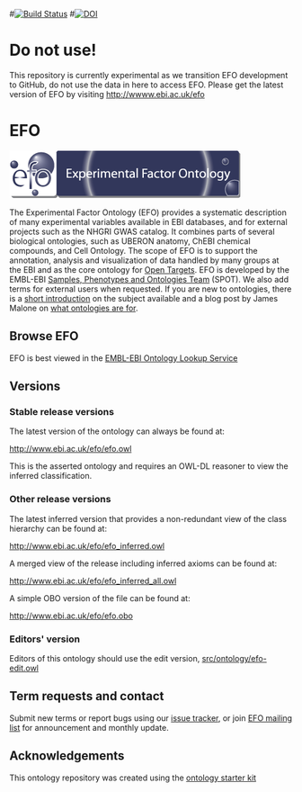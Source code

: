 #[![Build Status](https://travis-ci.org/EBISPOT/efo.svg?branch=master)](https://travis-ci.org/EBISPOT/efo)
#[![DOI](https://zenodo.org/badge/13996/EBISPOT/efo.svg)](https://zenodo.org/badge/latestdoi/13996/EBISPOT/efo)

# Do not use!

This repository is currently experimental as we transition EFO development to GitHub, do not use the data in here to access EFO. Please get the latest version of EFO by visiting http://wwww.ebi.ac.uk/efo

# EFO

![alt text](efo.gif?raw=true)

The Experimental Factor Ontology (EFO) provides a systematic description of many experimental variables available in EBI databases, and for external projects such as the NHGRI GWAS catalog. 
It combines parts of several biological ontologies, such as UBERON anatomy, ChEBI chemical compounds, and Cell Ontology. The scope of EFO is to support the annotation, analysis and visualization of data handled by many groups at the EBI and as the core ontology for [Open Targets](http://www.opentargets.org/). 
EFO is developed by the EMBL-EBI [Samples, Phenotypes and Ontologies Team](http://www.ebi.ac.uk/about/spot-team) (SPOT). We also add terms for external users when requested. If you are new to ontologies, there is a [short introduction](http://ontogenesis.knowledgeblog.org/66) on the subject available and a blog post by James Malone on [what ontologies are for](http://drjamesmalone.blogspot.co.uk/2012/06/common-ontology-questions-1-what-is-it.html).

## Browse EFO

EFO is best viewed in the [EMBL-EBI Ontology Lookup Service](http://www.ebi.ac.uk/ols/ontologies/efo)

## Versions

### Stable release versions

The latest version of the ontology can always be found at:

http://www.ebi.ac.uk/efo/efo.owl

This is the asserted ontology and requires an OWL-DL reasoner to view the inferred classification. 

### Other release versions 

The latest inferred version that provides a non-redundant view of the class hierarchy can be found at:

http://www.ebi.ac.uk/efo/efo_inferred.owl

A merged view of the release including inferred axioms can be found at:

http://www.ebi.ac.uk/efo/efo_inferred_all.owl

A simple OBO version of the file can be found at:

http://www.ebi.ac.uk/efo/efo.obo

### Editors' version

Editors of this ontology should use the edit version, [src/ontology/efo-edit.owl](src/ontology/efo-edit.owl)

## Term requests and contact

Submit new terms or report bugs using our [issue tracker](https://github.com/EBISPOT/efo/issues), or join [EFO mailing list](https://sourceforge.net/projects/efo/lists/efo-users) for announcement and monthly update.

## Acknowledgements

This ontology repository was created using the [ontology starter kit](https://github.com/INCATools/ontology-starter-kit)
